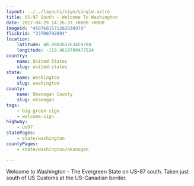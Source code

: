 ```yaml
---
layout: ../../layouts/sign/single.astro
title: US-97 South - Welcome To Washington
date: 2017-04-29 14:26:37 +0000 +0000
imageid: "4587681571282830979"
flickrid: "33700792894"
location:
    latitude: 48.998363263459794
    longitude: -119.4610780477524
country:
    name: United States
    slug: united-states
state:
    name: Washington
    slug: washington
county:
    name: Okanogan County
    slug: okanogan
tags:
    - big-green-sign
    - welcome-sign
highway:
    - us97
statePages:
    - state/washington
countyPages:
    - state/washington/okanogan

---
```

Welcome to Washington - The Evergreen State on US-97 south.  Taken just south of US Customs at the US-Canadian border.